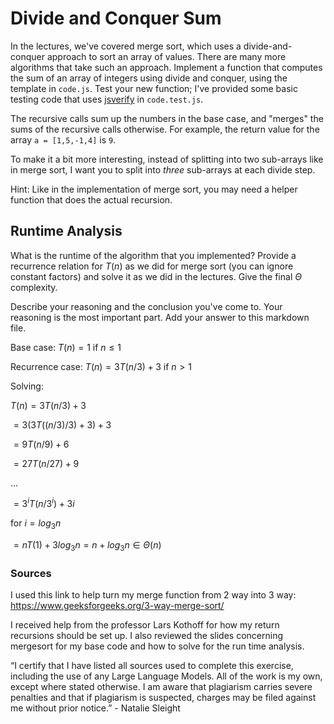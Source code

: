 # Divide and Conquer Sum

In the lectures, we've covered merge sort, which uses a divide-and-conquer
approach to sort an array of values. There are many more algorithms that take
such an approach. Implement a function that computes the sum of an array of
integers using divide and conquer, using the template in `code.js`. Test your
new function; I've provided some basic testing code that uses
[jsverify](https://jsverify.github.io/) in `code.test.js`.

The recursive calls sum up the numbers in the base case, and "merges" the sums
of the recursive calls otherwise. For example, the return value for the array `a
= [1,5,-1,4]` is `9`.

To make it a bit more interesting, instead of splitting into two sub-arrays like
in merge sort, I want you to split into *three* sub-arrays at each divide step.

Hint: Like in the implementation of merge sort, you may need a helper function
that does the actual recursion.

## Runtime Analysis

What is the runtime of the algorithm that you implemented? Provide a recurrence
relation for $T(n)$ as we did for merge sort (you can ignore constant factors)
and solve it as we did in the lectures. Give the final $\Theta$ complexity.

Describe your reasoning and the conclusion you've come to. Your reasoning is the
most important part. Add your answer to this markdown file.

Base case: $T(n) = 1$ if $n \leq 1$

Recurrence case: $T(n) = 3T(n/3) + 3$ if $n > 1$

Solving:

$T(n) = 3T(n/3) + 3$

 $= 3(3T((n/3)/3) + 3) + 3$
    
 $= 9T(n/9) + 6$
    
 $= 27T(n/27) + 9$
    
 ...
 
 $= 3^i T(n/3^i) + 3i$

for $i = log_3 n$

 $= nT(1) + 3log_3 n = n + log_3 n ∈ Θ(n)$

### Sources

I used this link to help turn my merge function from 2 way into 3 way: https://www.geeksforgeeks.org/3-way-merge-sort/

I received help from the professor Lars Kothoff for how my return recursions should be set up. I also reviewed the slides concerning mergesort 
for my base code and how to solve for the run time analysis.

“I certify that I have listed all sources used to complete this exercise, including the use of any Large Language Models. All of the work is my own, except where stated otherwise. I am aware that plagiarism carries severe penalties and that if plagiarism is suspected, charges may be filed against me without prior notice.” - Natalie Sleight

